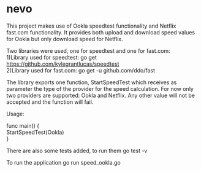 # nevo

This project makes use of Ookla speedtest functionality and Netflix fast.com functionality. It provides both upload and download speed values for Ookla but only download speed for Netflix.

Two libraries were used, one for speedtest and one for fast.com:<br>
1)Library used for speedtest: go get https://github.com/kylegrantlucas/speedtest<br>
2)Library used for fast.com: go get  -u github.com/ddo/fast

The library exports one function, StartSpeedTest which receives as parameter the type of the provider for the speed calculation. For now only two providers are supported: Ookla and Netflix. Any other value will not be accepted and the function will fail.

Usage:

func main() { <br>
  StartSpeedTest(Ookla) <br>
} <br>

There are also some tests added, to run them go test -v <br>

To run the application go run speed_ookla.go <br>
